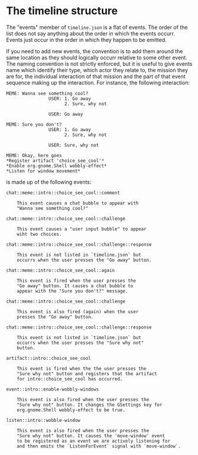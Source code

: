 The timeline structure
======================

The "events" member of `timeline.json` is a flat of events. The order of the list
does not say anything about the order in which the events occurr. Events just occur
in the order in which they happen to be emitted.

If you need to add new events, the convention is to add them around the same location
as they should logically occurr relative to some other event. The naming convention
is not strictly enforced, but it is useful to give events name which identify
their type, which actor they relate to, the mission they are for, the individual
interaction of that mission and the part of that event sequence making up the
interaction. For instance, the following interaction:

    MEME: Wanna see something cool?
                    USER: 1. Go away
                          2. Sure, why not
                    
                    USER: Go away
    
    MEME: Sure you don't?
                    USER: 1. Go away
                          2. Sure, why not

                    USER: Sure, why not

    MEME: Okay, here goes
    *Register artifact 'choice_see_cool'*
    *Enable org.gnome.Shell wobbly-effect*
    *Listen for window movement*

is made up of the following events:

    chat::meme::intro::choice_see_cool::comment
    
        This event causes a chat bubble to appear with
        "Wanna see something cool?"
    
    chat::meme::intro::choice_see_cool::challenge
    
        This event causes a "user input bubble" to appear
        wiht two choices.
    
    chat::meme::intro::choice_see_cool::challenge::response

        This event is not listed in `timeline.json` but
        occurrs when the user presses the "Go away" button.
    
    chat::meme::intro::choice_see_cool::again

        This event is fired when the user presses the
        "Go away" button. It causes a chat bubble to
        appear with the "Sure you don't?" message.

    chat::meme::intro::choice_see_cool::challenge
    
        This event is also fired (again) when the user
        presses the "Go away" button.

    chat::meme::intro::choice_see_cool::challenge::response

        This event is not listed in `timeline.json` but
        occurrs when the user presses the "Sure why not"
        button.

    artifact::intro::choice_see_cool

        This event is fired when the the user presses the
        "Sure why not" button and registers that the artifact
        for intro::choice_see_cool has occurred.

    event::intro::enable-wobbly-windows

        This event is also fired when the user presses the
        "Sure why not" button. It changes the GSettings key for
        org.gnome.Shell wobbly-effect to be true.

    listen::intro::wobble-window

        This event is also fired when the user presses the
        "Sure why not" button. It causes the 'move-window' event
        to be registered as an event we are actively listening for
        and then emits the `ListenForEvent` signal with `move-window`.
